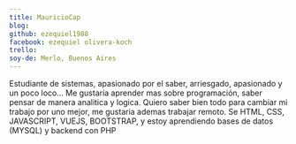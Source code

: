 ```yaml
---
title: MauricioCap
blog: 
github: ezequiel1988
facebook: ezequiel olivera-koch
trello: 
soy-de: Merlo, Buenos Aires
---
```


Estudiante de sistemas, apasionado por el saber, arriesgado, apasionado y un poco loco... Me gustaría aprender mas sobre programación, saber pensar de manera analitica y logica. Quiero saber bien todo para cambiar mi trabajo por uno mejor, me gustaria ademas trabajar remoto. Se HTML, CSS, JAVASCRIPT, VUEJS, BOOTSTRAP, y estoy aprendiendo bases de datos (MYSQL) y backend con PHP 
